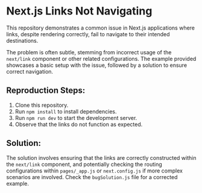 # Next.js Links Not Navigating

This repository demonstrates a common issue in Next.js applications where links, despite rendering correctly, fail to navigate to their intended destinations.

The problem is often subtle, stemming from incorrect usage of the `next/link` component or other related configurations. The example provided showcases a basic setup with the issue, followed by a solution to ensure correct navigation.

## Reproduction Steps:
1. Clone this repository.
2. Run `npm install` to install dependencies.
3. Run `npm run dev` to start the development server.
4. Observe that the links do not function as expected.

## Solution:
The solution involves ensuring that the links are correctly constructed within the `next/link` component, and potentially checking the routing configurations within `pages/_app.js` or `next.config.js` if more complex scenarios are involved. Check the `bugSolution.js` file for a corrected example.